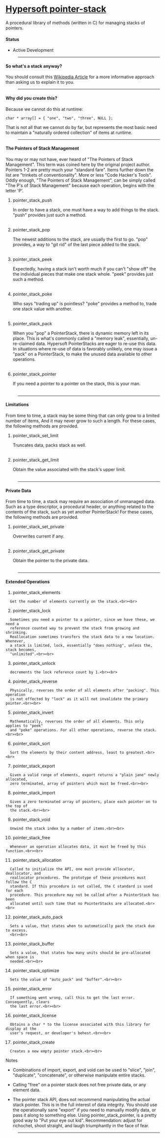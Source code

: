 [Hypersoft pointer-stack](http://www.github.com/hypersoft/pointer-stack) <markup theme=hypersoft>
=======================

A procedural library of methods (written in C) for managing stacks of pointers.

#### Status

* Active Development

><hr>

#### So what's a stack anyway?

You should consult this
[Wikipedia Article](http://en.wikipedia.org/wiki/Stack_%28abstract_data_type%29) for
a more informative approach than asking us to explain it to you.

><hr>

#### Why did you create this?

Because we cannot do this at runtime:

	char * array[] = { "one", "two", "three", NULL };

That is not all that we cannot do by far, but represents the most basic need to
maintain a "naturally ordered collection" of items at runtime.

><hr>

#### The Pointers of Stack Management
You may or may not have, ever heard of "The Pointers of Stack Management". This term
was coined here by the original project author. Pointers 1-2 are pretty much your
"standard fare". Items further down the list are "trinkets of conventionality". More
or less "Code Hacker's Tools". Oddly enough, "The Pointers of Stack Management", can
be simply called "The P's of Stack Management" because each operation, begins with the
letter 'P'.

   1. pointer\_stack_push

	  In order to have a stack, one must have a way to add things to the
	  stack. "push" provides just such a method.<br><br>

   2. pointer\_stack_pop

	  The newest additions to the stack, are usually the first to go. "pop" provides,
	  a way to "git rid" of the last piece added to the stack.<br><br>

   3. pointer\_stack_peek

	  Expectedly, having a stack isn't worth much if you can't "show off" the
	  the individual pieces that make one stack whole. "peek" provides just
	  such a method.<br><br>

   4. pointer\_stack_poke

	  Who says "trading up" is pointless? "poke" provides a method to, trade one stack
	  value with another.<br><br>

   5. pointer\_stack_pack

	  When you "pop" a PointerStack, there is dynamic memory left in its place. This
	  is what's commonly called a "memory leak", essentially, un-re-claimed data.
	  Hypersoft PointerStacks are eager to re-use this data. In situations where
	  re-use of data is favorably unlikely, one may issue a "pack" on a PointerStack,
	  to make the unused data available to other operations.<br><br>

   6. pointer\_stack_pointer

	  If you need a pointer to a pointer on the stack, this is your man.<br><br>

><hr>

#### Limitations
From time to time, a stack may be some thing that can only grow to a limited number of
items, And it may never grow to such a length. For these cases, the following methods
are provided.

   1. pointer\_stack\_set_limit

	  Truncates data, packs stack as well.<br><br>

   2. pointer\_stack\_get_limit

	  Obtain the value associated with the stack's upper limit.<br><br>

><hr>

#### Private Data
From time to time, a stack may require an association of unmanaged data. Such as a type
descriptor, a procedural header, or anything related to the contents of the stack, such
as yet another PointerStack! For these cases, the following methods are provided.

   1. pointer\_stack\_set_private

	  Overwrites current if any.<br><br>

   2. pointer\_stack\_get_private

	  Obtain the pointer to the private data.<br><br>

><hr>

#### Extended Operations

   01. pointer\_stack_elements

	  Get the number of elements currently on the stack.<br><br>

   02. pointer\_stack_lock

	  Sometimes you need a pointer to a pointer, since we have these, we need a
	  reference counted way to prevent the stack from growing and shrinking.
	  Reallocation sometimes transfers the stack data to a new location. Whenever,
	  a stack is limited, lock, essentially "does nothing", unless the, stack becomes,
	  "unlimited".<br><br>

   03. pointer\_stack_unlock

	  decrements the lock reference count by 1.<br><br>

   04. pointer\_stack_reverse

	  Physically, reverses the order of all elements after "packing". This operation
	  is not effected by "lock" as it will not invalidate the primary pointer.<br><br>

   05. pointer\_stack_invert

	  Mathematically, reverses the order of all elements. This only applies to "peek"
	  and "poke" operations. For all other operations, reverse the stack.<br><br>

   06. pointer\_stack_sort

	  Sort the elements by their content address, least to greatest.<br><br>

   07. pointer\_stack_export

	  Given a valid range of elements, export returns a "plain jane" newly allocated,
	  zero terminated, array of pointers which must be freed.<br><br>

   08. pointer\_stack_import

	  Given a zero terminated array of pointers, place each pointer on to the top of
	  the stack.<br><br>

   09. pointer\_stack_void

	  Unwind the stack index by a number of items.<br><br>

   10. pointer\_stack_free

	  Whenever an operation allocates data, it must be freed by this function.<br><br>

   11. pointer\_stack_allocation

	  Called to initialize the API, one must provide allocator, deallocator, and
	  reallocator procedures. The prototype of these procedures must follow the C
	  standard. If this procedure is not called, the C standard is used for each
	  procedure. This procedure may not be called after a PointerStack has been
	  allocated until such time that no PointerStacks are allocated.<br><br>

   12. pointer\_stack\_auto_pack

	  Sets a value, that states when to automatically pack the stack due to excess.
	  <br><br>

   13. pointer\_stack_buffer

	  Sets a value, that states how many units should be pre-allocated when space is
	  needed.<br><br>

   14. pointer\_stack_optimize

	  Sets the value of "auto_pack" and "buffer".<br><br>

   15. pointer\_stack_error

	  If something went wrong, call this to get the last error. Consequently, clears
	  the last error.<br><br>

   16. pointer\_stack_license

	  Obtains a char * to the license associated with this library for display at the
	  user's request, or developer's behest.<br><br>

   17. pointer\_stack\_create

	  Creates a new empty pointer stack.<br><br>

Notes

* Combinations of import, export, and void can be used to "slice", "join",
"duplicate", "concatenate", or otherwise manipulate entire stacks.

* Calling "free" on a pointer stack does not free private data, or any element data.

* The pointer stack API, does not recommend manipulating the actual stack pointer.
  This is in the full interest of data integrity. You should use the operationally
  sane "export" if you need to manually modify data, or pass it along to something
  else. Using pointer\_stack_pointer, is a pretty good way to "Put your eye out kid".
  Recommendation: adjust for richochet, shoot straight, and laugh triumphantly in the
  face of fear.

><hr>

